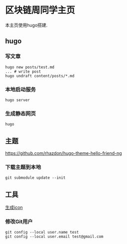 # 区块链周同学主页

本主页使用hugo搭建.

## hugo

### 写文章

```shell
hugo new posts/test.md
... # write post
hugo undraft content/posts/*.md
```

### 本地启动服务

```shell
hugo server
```

### 生成静态网页

```shell
hugo
```

## 主题

https://github.com/rhazdon/hugo-theme-hello-friend-ng

### 下载主题到本地

```shell
git submodule update --init
```

## 工具

[生成icon](https://realfavicongenerator.net/)

### 修改Git用户
```shell
git config --local user.name test
git config --local user.email test@gmail.com
```
